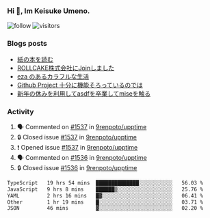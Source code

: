 ### Hi 👋, Im Keisuke Umeno.

<!--
**9renpoto/9renpoto** is a ✨ _special_ ✨ repository because its `README.md` (this file) appears on your GitHub profile.

Here are some ideas to get you started:

- 🔭 I’m currently working on ...
- 🌱 I’m currently learning ...
- 👯 I’m looking to collaborate on ...
- 🤔 I’m looking for help with ...
- 💬 Ask me about ...
- 📫 How to reach me: ...
- 😄 Pronouns: ...
- ⚡ Fun fact: ...
-->

![follow](https://img.shields.io/github/followers/9renpoto?label=Follow&style=social)
![visitors](https://komarev.com/ghpvc/?username=9renpoto&label=Profile%20views&color=0e75b6&style=flat)

### Blogs posts

<!-- BLOG-POST-LIST:START -->
- [紙の本を読む](https://9renpoto.win/entry/2024/02/25/reading-papar-book)
- [ROLLCAKE株式会社にJoinしました](https://9renpoto.win/entry/2024/02/11/join)
- [eza のあるカラフルな生活](https://9renpoto.win/entry/2024/02/01/eza)
- [Github Project 十分に機能そろっているのでは](https://9renpoto.win/entry/2024/01/14/gh-projects)
- [新年の休みを利用してasdfを卒業してmiseを触る](https://9renpoto.win/entry/2024/01/07/mise)
<!-- BLOG-POST-LIST:END -->

### Activity

<!--START_SECTION:activity-->
1. 🗣 Commented on [#1537](https://github.com/9renpoto/upptime/issues/1537#issuecomment-1980713644) in [9renpoto/upptime](https://github.com/9renpoto/upptime)
2. 🔒 Closed issue [#1537](https://github.com/9renpoto/upptime/issues/1537) in [9renpoto/upptime](https://github.com/9renpoto/upptime)
3. ❗ Opened issue [#1537](https://github.com/9renpoto/upptime/issues/1537) in [9renpoto/upptime](https://github.com/9renpoto/upptime)
4. 🗣 Commented on [#1536](https://github.com/9renpoto/upptime/issues/1536#issuecomment-1980685608) in [9renpoto/upptime](https://github.com/9renpoto/upptime)
5. 🔒 Closed issue [#1536](https://github.com/9renpoto/upptime/issues/1536) in [9renpoto/upptime](https://github.com/9renpoto/upptime)
<!--END_SECTION:activity-->

<!--START_SECTION:waka-->

```txt
TypeScript   19 hrs 54 mins  ██████████████░░░░░░░░░░░   56.03 %
JavaScript   9 hrs 8 mins    ██████▒░░░░░░░░░░░░░░░░░░   25.76 %
YAML         2 hrs 16 mins   █▓░░░░░░░░░░░░░░░░░░░░░░░   06.41 %
Other        1 hr 19 mins    █░░░░░░░░░░░░░░░░░░░░░░░░   03.71 %
JSON         46 mins         ▓░░░░░░░░░░░░░░░░░░░░░░░░   02.20 %
```

<!--END_SECTION:waka-->
